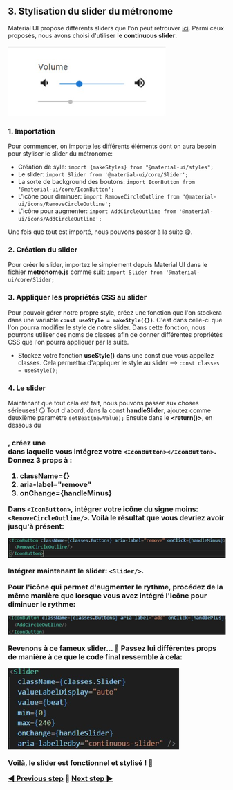 ## 3. Stylisation du slider du métronome

Material UI propose différents sliders que l'on peut retrouver [ici](https://material-ui.com/components/slider/). Parmi ceux proposés, nous avons choisi d'utiliser le **continuous slider**.

![Continuous slider](src/assets/continuous_slider.jpg)
### 1. Importation 
Pour commencer, on importe les différents éléments dont on aura besoin pour styliser le slider du métronome: 

- Création de syle: `import {makeStyles} from "@material-ui/styles";`
- Le slider: `import Slider from '@material-ui/core/Slider';`
- La sorte de background des boutons: `import IconButton from '@material-ui/core/IconButton';`
- L'icône pour diminuer: `import RemoveCircleOutline from '@material-ui/icons/RemoveCircleOutline';`
- L'icône pour augmenter: `import AddCircleOutline from '@material-ui/icons/AddCircleOutline';`

Une fois que tout est importé, nous pouvons passer à la suite 😋. 

### 2. Création du slider

Pour créer le slider, importez le simplement depuis Material UI dans le fichier **metronome.js** comme suit: 
`import Slider from '@material-ui/core/Slider;`


### 3. Appliquer les propriétés CSS au slider
 
Pour pouvoir gérer notre propre style, créez une fonction que l'on stockera dans une variable **`const useStyle = makeStyle({})`**. C'est dans celle-ci que l'on pourra modifier le style de notre slider. Dans cette fonction, nous pourrons utiliser des noms de classes afin de donner différentes propriétés CSS que l'on pourra appliquer par la suite. 

- Stockez votre fonction **useStyle()** dans une const que vous appellez classes. Cela permettra d'appliquer le style au slider --> `const classes = useStyle();`

### 4. Le slider

Maintenant que tout cela est fait, nous pouvons passer aux choses sérieuses! 😏
Tout d'abord, dans la const **handleSlider**, ajoutez comme deuxième paramètre `setBeat(newValue);`
Ensuite dans le **<return()>**, en dessous du **<h3>**, créez une **<div>** dans laquelle vous intégrez votre `<IconButton></IconButton>`. Donnez 3 props à **<IconButton>**: 
1. className={}
2. aria-label="remove"
3. onChange={handleMinus}

Dans `<IconButton>`, intégrer votre icône du signe moins: `<RemoveCircleOutline/>`.
Voilà le résultat que vous devriez avoir jusqu'à présent:

![IconsButtons](src/assets/code_IconsButtons_remove.jpg)

Intégrer maintenant le slider: `<Slider/>`.

Pour l'icône qui permet d'augmenter le rythme, procédez de la même manière que lorsque vous avez intégré l'icône pour diminuer le rythme:

![IconsButtons](src/assets/code_IconsButtons_add.jpg)

Revenons à ce fameux slider... 🤯
Passez lui différentes props de manière à ce que le code final ressemble à cela: 

![Code Slider](src/assets/code_slider_props.jpg)

Voilà, le slider est fonctionnel et stylisé ! 🤩

[◀ Previous step](app.md) 🤨 [Next step ▶](systemspec.md)


